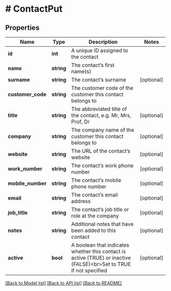# # ContactPut

## Properties

Name | Type | Description | Notes
------------ | ------------- | ------------- | -------------
**id** | **int** | A unique ID assigned to the contact |
**name** | **string** | The contact’s first name(s) |
**surname** | **string** | The contact’s surname | [optional]
**customer_code** | **string** | The customer code of the customer this contact belongs to |
**title** | **string** | The abbreviated title of the contact, e.g. Mr, Mrs, Prof, Dr | [optional]
**company** | **string** | The company name of the customer this contact belongs to | [optional]
**website** | **string** | The URL of the contact’s website | [optional]
**work_number** | **string** | The contact’s work phone number | [optional]
**mobile_number** | **string** | The contact’s mobile phone number | [optional]
**email** | **string** | The contact’s email address | [optional]
**job_title** | **string** | The contact’s job title or role at the company | [optional]
**notes** | **string** | Additional notes that have been added to this contact | [optional]
**active** | **bool** | A boolean that indicates whether this contact is active (TRUE) or inactive (FALSE)&lt;br&gt;Set to TRUE if not specified | [optional]

[[Back to Model list]](../../README.md#models) [[Back to API list]](../../README.md#endpoints) [[Back to README]](../../README.md)

